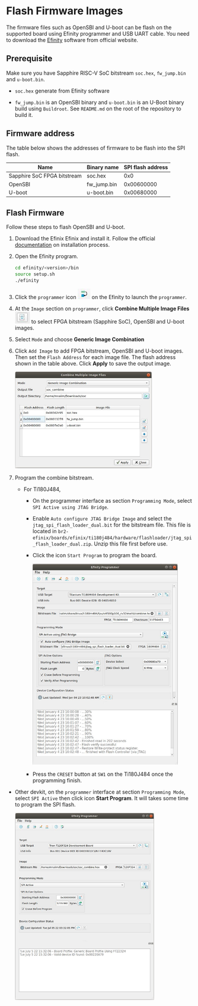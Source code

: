 # Flash Firmware Images

The firmware files such as OpenSBI and U-boot can be flash on the supported board using Efinity programmer and USB UART cable.  You need to download the [Efinity](https://www.efinixinc.com/support/efinity.php) software from official website. 

## Prerequisite

Make sure you  have Sapphire RISC-V SoC bitstream `soc.hex`, `fw_jump.bin` and `u-boot.bin`. 

- `soc.hex` generate from Efinity software

- `fw_jump.bin` is an OpenSBI binary and `u-boot.bin` is an U-Boot binary build using `Buildroot`. See `README.md` on the root of the repository to build it.

## Firmware address

The table below shows the addresses of firmware to be flash into the SPI flash.

| Name                        | Binary name | SPI flash address |
| --------------------------- | ----------- | ----------------- |
| Sapphire SoC FPGA bitstream | soc.hex     | 0x0               |
| OpenSBI                     | fw_jump.bin | 0x00600000        |
| U-boot                      | u-boot.bin  | 0x00680000        |

## Flash Firmware

Follow these steps to flash OpenSBI and U-boot.

1. Download the Efinix Efinix and install it. Follow the official [documentation](https://www.efinixinc.com/support/docsdl.php?s=ef&pn=UG-EFN-INSTALL) on installation process.

2. Open the Efinity program.
   
   ```bash
   cd efinity/<version>/bin
   source setup.sh 
   ./efinity
   ```

3. Click the `programmer` icon ![alt text](img/programmer_icon.jpg) on the Efinity to launch the `programmer`.

4. At the `Image` section on `programmer`, click **Combine Multiple Image Files** ![alt text](img/combine_icon.jpg) to select FPGA bitstream (Sapphire SoC), OpenSBI and U-boot images.

5. Select `Mode` and choose **Generic Image Combination**

6. Click `Add Image` to add FPGA bitstream, OpenSBI and U-boot images. Then set the `Flash Address` for each image file. The flash address shown in the table above. Click **Apply** to save the output image.
   
   <img src="img/combine_programmer.jpg" title="" alt="alt text" width="369">

7. Program the combine bitstream.
   
   - For Ti180J484,
     
     - On the programmer interface as section `Programming Mode`, select `SPI Active using JTAG Bridge`.
     
     - Enable `Auto configure JTAG Bridge Image` and select the `jtag_spi_flash_loader_dual.bit` for the bitstream file. This file is located in `br2-efinix/boards/efinix/ti180j484/hardware/flashloader/jtag_spi_flash_loader_dual.zip`. Unzip this file first before use.
     
     - Click the icon `Start Program` to program the board.
       
       <img src="img/programmer_ti180_ui.jpg" title="" alt="alt text" width="392">
     
     - Press the `CRESET` button at `SW1` on the Ti180J484 once the programming finish.
- Other devkit, on the `programmer` interface at section `Programming Mode`, select `SPI Active` then click icon **Start Program**. It will takes some time to program the SPI flash.
  
  <img src="img/progrmmer_ui.jpg" title="" alt="alt text" width="375">
